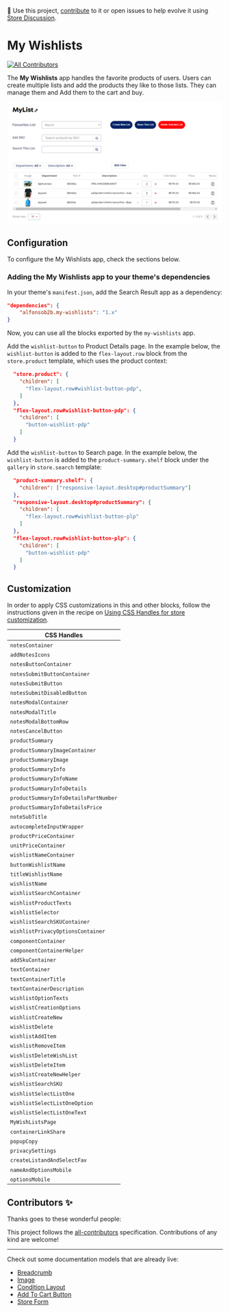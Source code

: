 📢 Use this project, [contribute](https://github.com/clouda-inc/wish-list-v2) to it or open issues to help evolve it using [Store Discussion](https://github.com/vtex-apps/store-discussion).

# My Wishlists

<!-- DOCS-IGNORE:start -->
<!-- ALL-CONTRIBUTORS-BADGE:START - Do not remove or modify this section -->

[![All Contributors](https://img.shields.io/badge/all_contributors-0-orange.svg?style=flat-square)](#contributors-)

<!-- ALL-CONTRIBUTORS-BADGE:END -->
<!-- DOCS-IGNORE:end -->

The **My Wishlists** app handles the favorite products of users. Users can create multiple lists and add the products they like to those lists. They can manage them and Add them to the cart and buy.

![Alt text](image-1.png)

## Configuration

To configure the My Wishlists app, check the sections below.

### Adding the My Wishlists app to your theme's dependencies

In your theme's `manifest.json`, add the Search Result app as a dependency:

```json
"dependencies": {
    "alfonsob2b.my-wishlists": "1.x"
}
```

Now, you can use all the blocks exported by the `my-wishlists` app.

Add the `wishlist-button` to Product Details page. In the example below, the `wishlist-button` is added to the `flex-layout.row` block from the `store.product` template, which uses the product context:

```json
  "store.product": {
    "children": [
      "flex-layout.row#wishlist-button-pdp",
    ]
  },
  "flex-layout.row#wishlist-button-pdp": {
    "children": [
      "button-wishlist-pdp"
    ]
  }
```

Add the `wishlist-button` to Search page. In the example below, the `wishlist-button` is added to the `product-summary.shelf` block under the `gallery` in `store.search` template:

```json
  "product-summary.shelf": {
    "children": ["responsive-layout.desktop#productSummary"]
  },
  "responsive-layout.desktop#productSummary": {
    "children": [
      "flex-layout.row#wishlist-button-plp"
    ]
  },
  "flex-layout.row#wishlist-button-plp": {
    "children": [
      "button-wishlist-pdp"
    ]
  }
```

## Customization

In order to apply CSS customizations in this and other blocks, follow the instructions given in the recipe on [Using CSS Handles for store customization](https://vtex.io/docs/recipes/style/using-css-handles-for-store-customization).

| CSS Handles                           |
| ------------------------------------- |
| `notesContainer`                      |
| `addNotesIcons`                       |
| `notesButtonContainer`                |
| `notesSubmitButtonContainer`          |
| `notesSubmitButton`                   |
| `notesSubmitDisabledButton`           |
| `notesModalContainer`                 |
| `notesModalTitle`                     |
| `notesModalBottomRow`                 |
| `notesCancelButton`                   |
| `productSummary`                      |
| `productSummaryImageContainer`        |
| `productSummaryImage`                 |
| `productSummaryInfo`                  |
| `productSummaryInfoName`              |
| `productSummaryInfoDetails`           |
| `productSummaryInfoDetailsPartNumber` |
| `productSummaryInfoDetailsPrice`      |
| `noteSubTitle`                        |
| `autocompleteInputWrapper`            |
| `productPriceContainer`               |
| `unitPriceContainer`                  |
| `wishlistNameContainer`               |
| `buttonWishlistName`                  |
| `titleWishlistName`                   |
| `wishlistName`                        |
| `wishlistSearchContainer`             |
| `wishlistProductTexts`                |
| `wishlistSelector`                    |
| `wishlistSearchSKUContainer`          |
| `wishlistPrivacyOptionsContainer`     |
| `componentContainer`                  |
| `componentContainerHelper`            |
| `addSkuContainer`                     |
| `textContainer`                       |
| `textContainerTitle`                  |
| `textContainerDescription`            |
| `wishlistOptionTexts`                 |
| `wishlistCreationOptions`             |
| `wishlistCreateNew`                   |
| `wishlistDelete`                      |
| `wishlistAddItem`                     |
| `wishlistRemoveItem`                  |
| `wishlistDeleteWishList`              |
| `wishlistDeleteItem`                  |
| `wishlistCreateNewHelper`             |
| `wishlistSearchSKU`                   |
| `wishlistSelectListOne`               |
| `wishlistSelectListOneOption`         |
| `wishlistSelectListOneText`           |
| `MyWishListsPage`                     |
| `containerLinkShare`                  |
| `popupCopy`                           |
| `privacySettings`                     |
| `createListandAndSelectFav`           |
| `nameAndOptionsMobile`                |
| `optionsMobile`                       |

<!-- DOCS-IGNORE:start -->

## Contributors ✨

Thanks goes to these wonderful people:

<!-- ALL-CONTRIBUTORS-LIST:START - Do not remove or modify this section -->
<!-- prettier-ignore-start -->
<!-- markdownlint-disable -->
<!-- markdownlint-enable -->
<!-- prettier-ignore-end -->

<!-- ALL-CONTRIBUTORS-LIST:END -->

This project follows the [all-contributors](https://github.com/all-contributors/all-contributors) specification. Contributions of any kind are welcome!

<!-- DOCS-IGNORE:end -->

---

Check out some documentation models that are already live:

- [Breadcrumb](https://github.com/vtex-apps/breadcrumb)
- [Image](https://vtex.io/docs/components/general/vtex.store-components/image)
- [Condition Layout](https://vtex.io/docs/components/all/vtex.condition-layout@1.1.6/)
- [Add To Cart Button](https://vtex.io/docs/components/content-blocks/vtex.add-to-cart-button@0.9.0/)
- [Store Form](https://vtex.io/docs/components/all/vtex.store-form@0.3.4/)
